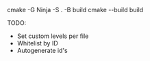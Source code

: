 


cmake -G Ninja -S . -B build
cmake --build build


TODO:
* Set custom levels per file
* Whitelist by ID
* Autogenerate id's

